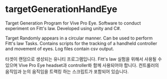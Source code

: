 # targetGenerationHandEye
Target Generation Program for Vive Pro Eye. Software to conduct experiment on Fitt's law. Developed using unity and C#.

Target Randomly appears in a circular manner. Can be used to perform Fitt's law Tasks. 
Contains scripts for the tracking of a handheld controller and movement of eyes. 
Log files contain csv output.

타겟이 랜덤으로 생성되는 유니티 프로그램입니다. Fitt's law 실험을 위해서 사용될 수 있으며 Vive Pro Eye headset과 controller롸 함께 사용되어야 합니다. 컨트롤러의 움직임과 눈의 움직임을 트랙킹 하는 스크립트가 포함되어 있습니다.
